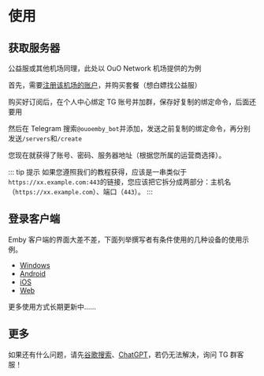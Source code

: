 # 使用

## 获取服务器

公益服或其他机场同理，此处以 OuO Network 机场提供的为例

首先，需要[注册该机场的账户](https://dashboard.ouonet.work/register?aff=uKb9Y56n)，并购买套餐（想白嫖找公益服）

购买好订阅后，在个人中心绑定 TG 账号并加群，保存好复制的绑定命令，后面还要用

然后在 Telegram 搜索`@ouoemby_bot`并添加，发送之前复制的绑定命令，再分别发送`/servers`和`/create`

您现在就获得了账号、密码、服务器地址（根据您所属的运营商选择）。

::: tip 提示
如果您遵照我们的教程获得，应该是一串类似于`https://xx.example.com:443`的链接，您应该把它拆分成两部分：主机名（`https://xx.example.com`）、端口（`443`）。
:::

## 登录客户端

Emby 客户端的界面大差不差，下面列举撰写者有条件使用的几种设备的使用示例。

- [Windows](windows)
- [Android](android)
- [iOS](ios)
- [Web](web)

更多使用方式长期更新中……

## 更多

如果还有什么问题，请先[谷歌搜索](https://www.google.com)、[ChatGPT](https://chatgpt.com)，若仍无法解决，询问 TG 群客服！
